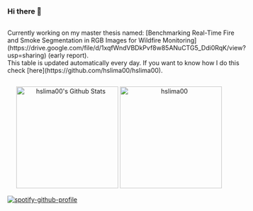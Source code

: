 ### Hi there 👋

<div style="display: flex; align-items: flex-start;">
    <p style="flex: 1;">
        Currently working on my master thesis named: [Benchmarking Real-Time Fire and Smoke Segmentation in RGB Images for Wildfire Monitoring](https://drive.google.com/file/d/1xqfWndVBDkPvf8w85ANuCTG5_Ddi0RqK/view?usp=sharing) (early report).
        <br>This table is updated automatically every day. If you want to know how I do this check [here](https://github.com/hslima00/hslima00).
    </p>
    <table style="flex: 1;">
        <thead>
            <tr>
                <th>Update</th>
                <th>Link</th>
                <th>Date</th>
            </tr>
        </thead>
        <tbody>
            <tr>
                <td>uau um novo header!</td>
                <td>[Link](https://hslima00.github.io/Tese_md/2_reunioes/#uau-um-novo-header!)</td>
                <td>2024-04-29 03:19</td>
            </tr>
            <!-- Add other table rows here -->
        </tbody>
    </table>
</div>

<p align="center">
    <a href="https://github.com/anuraghazra/github-readme-stats">
	    <img alt="hslima00's Github Stats" src="https://github-readme-stats.vercel.app/api?username=hslima00&show_icons=true&count_private=true&locale=en&theme=transparent&layout=compact" height="230px"/></a>
	  <img src="https://github-readme-stats.vercel.app/api/top-langs?username=hslima00&langs_count=5&hide=jupyter%20notebook,html&show_icons=true&locale=en&theme=transparent" alt="hslima00" height="230px"/>
</p>

[![spotify-github-profile](https://spotify-github-profile.vercel.app/api/view?uid=lima002&cover_image=true&theme=default&show_offline=false&background_color=121212&interchange=false&bar_color=53b14f&bar_color_cover=false)](https://spotify-github-profile.vercel.app/api/view?uid=lima002&redirect=true)
